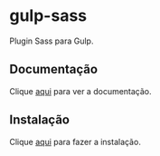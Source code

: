 # gulp-sass

Plugin Sass para Gulp.

## Documentação

Clique [aqui](https://github.com/dlmanning/gulp-sass) para ver a documentação.

## Instalação

Clique [aqui](https://www.npmjs.com/package/gulp-sass) para fazer a instalação.